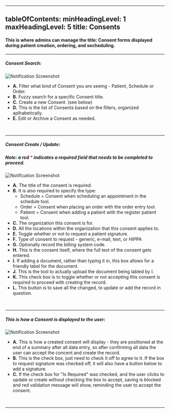
---
tableOfContents:
  minHeadingLevel: 1
  maxHeadingLevel: 5
title: Consents
---

#### This is where admins can manage the title: Consent forms displayed during patient creation, ordering, and secheduling.

<hr />

##### Consent Search:

![Notification Screenshot](/screenPrints/ConsentsSearch.png)

- **A.** Filter what kind of Consent you are seeing - Patient, Schedule or Order.
- **B.** Fuzzy search for a specific Consent title.
- **C.** Create a new Consent. (see below)
- **D.** This is the list of Consents based on the filters, organized aplhabetically.
- **E.** Edit or Archive a Consent as needed.

<br />

<hr />

##### Consent Create / Update:
##### Note: a red <b style="color: red;">*</b> indicates a required field that needs to be completed to proceed.

![Notification Screenshot](/screenPrints/ConsentsEdit1.png)

- **A.** The title of the consent is required.
- **B.** It is also required to specify the type:
    - Schedule = Consent when scheduling an appointment in the schedule tool.
    - Order = Consent when placing an order with the order entry tool.
    - Patient = Consent when adding a patient with the register patient tool.
- **C.** The organization this consent is for.
- **D.** All the locations within the organization that this consent applies to.
- **E.** Toggle whether or not to request a patient signature.
- **F.** Type of consent to request - generic, e-mail, text, or HIPPA
- **G.** Optionally record the billing system code.
- **H.** This is the consent itself, where the full text of the consent gets entered.
- **I.** If adding a document, rather than typing it in, this box allows for a friendly label for the document.
- **J.** This is the tool to actually upload the document being labled by I.
- **K.** This check box is to toggle whether or not accepting this consent is required to proceed with creating the record.
- **L.** This button is to save all the changed, to update or add the record in question.

<br />
<hr />

##### This is how a Consent is displayed to the user:

![Notification Screenshot](/screenPrints/ConsentsDisplay.png)

- **A.** This is how a created consent will display - they are positioned at the end of a summary after all data entry, so after confirming all data the user can accept the concent and create the record.
- **B.** This is the check box, just need to check it off to agree to it.  If the box to request signature was checked off, it will also have a button below to add a signature.
- **C.** If the check box for "Is Required" was checked, and the user clicks to update or create without checking the box to accept, saving is blocked and red validation message will show, reminding the user to accept the consent.

<br />
<hr />
